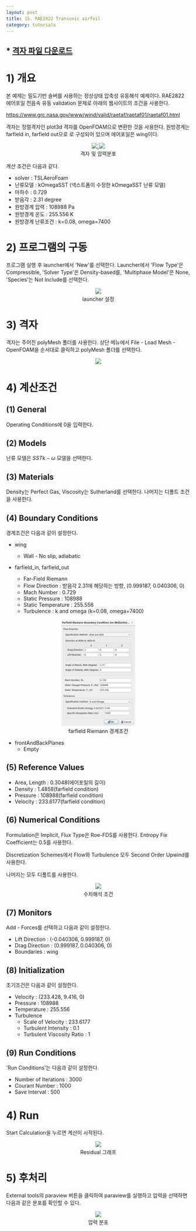 ```yaml
---
layout: post
title: 15. RAE2822 Transonic airfoil
category: tutorials
---
```


## * [격자 파일 다운로드](https://drive.google.com/file/d/1VgU-XnPKYDr6JGAYo_OU1RzIdPf_dCTQ/view?usp=sharing)

# 1) 개요

본 예제는 밀도기반 솔버를 사용하는 정상상태 압축성 유동해석 예제이다. RAE2822 에어포일 천음속 유동 validation 문제로 아래의 웹사이트의 조건을 사용한다.

https://www.grc.nasa.gov/www/wind/valid/raetaf/raetaf01/raetaf01.html

격자는 정렬격자인 plot3d 격자를 OpenFOAM으로 변환한 것을 사용한다. 원방경계는 farfield in,
farfield out으로 로 구성되어 있으며 에어포일은 wing이다.

<p align='center'>
    <img src="https://github.com/nextfoam/baram-pages/raw/main/screenshots/rae2822/rae-mesh.png"  width=30%>,<img src="https://github.com/nextfoam/baram-pages/raw/main/screenshots/rae2822/rae-pContour.png"  width=47.5%> 
    <br> 격자 및 압력분포
</p>

계산 조건은 다음과 같다.

+ solver : TSLAeroFoam
+ 난류모델 : kOmegaSST (넥스트폼이 수정한 kOmegaSST 난류 모델)
+ 마하수 : 0.729
+ 받음각 : 2.31 degree
+ 원방경계 압력 : 108988 Pa
+ 원방경계 온도 : 255.556 K
+ 원방경계 난류조건 : k=0.08, omega=7400 


# 2) 프로그램의 구동

프로그램 실행 후 launcher에서 'New'를 선택한다. Launcher에서 'Flow Type'은 Compressible, 'Solver Type'은 Density-based를, 'Multiphase Model'은 None, 'Species'는 Not Include를 선택한다.

<p align='center'>
   <img src="https://github.com/nextfoam/baram-pages/raw/main/screenshots/rae2822/launcher-densityBased.png"  width=40%> 
    <br> launcher 설정
</p>

# 3) 격자

격자는 주어진 polyMesh 폴더를 사용한다. 상단 메뉴에서 File - Load Mesh - OpenFOAM을 순서대로 클릭하고 polyMesh 폴더를 선택한다. <br>

<p align='center'>
    <img src="https://github.com/nextfoam/baram-pages/raw/main/screenshots/mixingPipe/1.2.png"><br>
</p>

# 4) 계산조건

## (1) General

Operating Conditions에 0을 입력한다. 

## (2) Models

난류 모델은 $SST k - \omega$ 모델을 선택한다.

## (3) Materials

Density는 Perfect Gas, Viscosity는 Sutherland를 선택한다. 나머지는 디폴트 조건을 사용한다.
<br>

## (4) Boundary Conditions

경계조건은 다음과 같이 설정한다.

* wing
  + Wall - No slip, adiabatic 

* farfield_in, farfield_out
  + Far-Field Riemann 
  + Flow Direction : 받음각 2.31에 해당하는 방향, (0.999187, 0.040306, 0) 
  + Mach Number : 0.729
  + Static Pressure : 108988
  + Static Temperature : 255.556  
  + Turbulence : k and omega (k=0.08, omega=7400)
  
<p align='center'>
    <img src="https://github.com/nextfoam/baram-pages/raw/main/screenshots/rae2822/rae-farfield.png" width=40%> 
    <br> farfield Riemann 경계조건
</p>

+ frontAndBackPlanes
  + Empty
  
## (5) Reference Values

+ Area, Length : 0.3048(에어포일의 길이)
+ Density : 1.4858(farfield condition)
+ Pressure : 108988(farfield condition)
+ Velocity : 233.6177(farfield condition)

## (6) Numerical Conditions

Formulation은 Implicit, Flux Type은 Roe-FDS를 사용한다. Entropy Fix Coefficient는 0.5를 사용한다. 

Discretization Schemes에서 Flow와 Turbulence 모두 Second Order Upwind를 사용한다.

나머지는 모두 디폴트를 사용한다.

<p align='center'>
    <img src="https://github.com/nextfoam/baram-pages/raw/main/screenshots/rae2822/rae-nume.png" width=40%> 
    <br> 수치해석 조건
</p>

## (7) Monitors

Add - Forces를 선택하고 다음과 같이 설정한다.

+ Lift Direction : (-0.040306, 0.999187, 0)
+ Drag Direction : (0.999187, 0.040306, 0)
+ Boundaries : wing


## (8) Initialization

초기조건은 다음과 같이 설정한다.

+ Velocity : (233.428, 9.416, 0)
+ Pressure : 108988
+ Temperature : 255.556
+ Turbulence
  + Scale of Velocity : 233.6177
  + Turbulent Intensity : 0.1
  + Turbulent Viscosity Ratio : 1 


## (9) Run Conditions

'Run Conditions'는 다음과 같이 설정한다.

+ Number of Iterations : 3000
+ Courant Number : 1000
+ Save Interval : 500

# 4) Run

Start Calculation을 누르면 계산이 시작된다.

<p align='center'>
    <img src="https://github.com/nextfoam/baram-pages/raw/main/screenshots/rae2822/rae-run.png" width=80%> 
    <br> Residual 그래프
</p>



# 5) 후처리

External tools의 paraview 버튼을 클릭하여 paraview를 실행하고 압력을 선택하면 다음과 같은 분포를 확인할 수 있다.

<p align='center'>
    <img src="https://github.com/nextfoam/baram-pages/raw/main/screenshots/rae2822/rae-paraview.png" width=80%> 
    <br> 압력 분포
</p>



